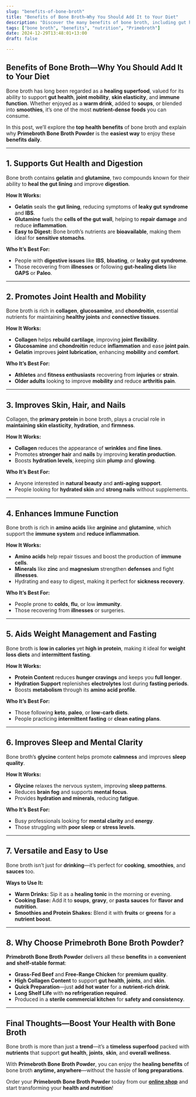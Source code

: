 ```yaml
---
slug: "benefits-of-bone-broth"
title: "Benefits of Bone Broth—Why You Should Add It to Your Diet"
description: "Discover the many benefits of bone broth, including gut health, joint support, and skin nourishment. Learn why Primebroth Bone Broth Powder is the perfect option for busy lifestyles."
tags: ["bone broth", "benefits", "nutrition", "Primebroth"]
date: 2024-12-29T13:48:01+13:00
draft: false

---
```


## Benefits of Bone Broth—Why You Should Add It to Your Diet  
Bone broth has long been regarded as a **healing superfood**, valued for its ability to support **gut health**, **joint mobility**, **skin elasticity**, and **immune function**. Whether enjoyed as a **warm drink**, added to **soups**, or blended into **smoothies**, it’s one of the most **nutrient-dense foods** you can consume.  

In this post, we’ll explore the **top health benefits** of bone broth and explain why **Primebroth Bone Broth Powder** is the **easiest way** to enjoy these **benefits daily**.  

---

## **1. Supports Gut Health and Digestion**  
Bone broth contains **gelatin** and **glutamine**, two compounds known for their ability to **heal the gut lining** and improve **digestion**.  

**How It Works:**  
- **Gelatin** seals the **gut lining**, reducing symptoms of **leaky gut syndrome** and **IBS**.  
- **Glutamine** fuels the **cells of the gut wall**, helping to **repair damage** and reduce **inflammation**.  
- **Easy to Digest:** Bone broth’s nutrients are **bioavailable**, making them ideal for **sensitive stomachs**.  

**Who It’s Best For:**  
- People with **digestive issues** like **IBS**, **bloating**, or **leaky gut syndrome**.  
- Those recovering from **illnesses** or following **gut-healing diets** like **GAPS** or **Paleo**.  

---

## **2. Promotes Joint Health and Mobility**  
Bone broth is rich in **collagen**, **glucosamine**, and **chondroitin**, essential nutrients for maintaining **healthy joints** and **connective tissues**.  

**How It Works:**  
- **Collagen** helps **rebuild cartilage**, improving **joint flexibility**.  
- **Glucosamine** and **chondroitin** reduce **inflammation** and ease **joint pain**.  
- **Gelatin** improves **joint lubrication**, enhancing **mobility** and **comfort**.  

**Who It’s Best For:**  
- **Athletes** and **fitness enthusiasts** recovering from **injuries** or **strain**.  
- **Older adults** looking to improve **mobility** and reduce **arthritis pain**.  

---

## **3. Improves Skin, Hair, and Nails**  
Collagen, the **primary protein** in bone broth, plays a crucial role in **maintaining skin elasticity**, **hydration**, and **firmness**.  

**How It Works:**  
- **Collagen** reduces the appearance of **wrinkles** and **fine lines**.  
- Promotes **stronger hair** and **nails** by improving **keratin production**.  
- Boosts **hydration levels**, keeping skin **plump** and **glowing**.  

**Who It’s Best For:**  
- Anyone interested in **natural beauty** and **anti-aging support**.  
- People looking for **hydrated skin** and **strong nails** without supplements.  

---

## **4. Enhances Immune Function**  
Bone broth is rich in **amino acids** like **arginine** and **glutamine**, which support the **immune system** and **reduce inflammation**.  

**How It Works:**  
- **Amino acids** help repair tissues and boost the production of **immune cells**.  
- **Minerals** like **zinc** and **magnesium** strengthen **defenses** and fight **illnesses**.  
- Hydrating and easy to digest, making it perfect for **sickness recovery**.  

**Who It’s Best For:**  
- People prone to **colds**, **flu**, or low **immunity**.  
- Those recovering from **illnesses** or surgeries.  

---

## **5. Aids Weight Management and Fasting**  
Bone broth is **low in calories** yet **high in protein**, making it ideal for **weight loss diets** and **intermittent fasting**.  

**How It Works:**  
- **Protein Content** reduces **hunger cravings** and keeps you **full longer**.  
- **Hydration Support** replenishes **electrolytes** lost during **fasting periods**.  
- Boosts **metabolism** through its **amino acid profile**.  

**Who It’s Best For:**  
- Those following **keto**, **paleo**, or **low-carb diets**.  
- People practicing **intermittent fasting** or **clean eating plans**.  

---

## **6. Improves Sleep and Mental Clarity**  
Bone broth’s **glycine** content helps promote **calmness** and improves **sleep quality**.  

**How It Works:**  
- **Glycine** relaxes the nervous system, improving **sleep patterns**.  
- Reduces **brain fog** and supports **mental focus**.  
- Provides **hydration and minerals**, reducing **fatigue**.  

**Who It’s Best For:**  
- Busy professionals looking for **mental clarity** and **energy**.  
- Those struggling with **poor sleep** or **stress levels**.  

---

## **7. Versatile and Easy to Use**  
Bone broth isn’t just for **drinking**—it’s perfect for **cooking**, **smoothies**, and **sauces** too.  

**Ways to Use It:**  
- **Warm Drinks:** Sip it as a **healing tonic** in the morning or evening.  
- **Cooking Base:** Add it to **soups**, **gravy**, or **pasta sauces** for **flavor and nutrition**.  
- **Smoothies and Protein Shakes:** Blend it with **fruits** or **greens** for a **nutrient boost**.  

---

## **8. Why Choose Primebroth Bone Broth Powder?**  
**Primebroth Bone Broth Powder** delivers all these **benefits** in a **convenient and shelf-stable format**:  
- **Grass-Fed Beef** and **Free-Range Chicken** for **premium quality**.  
- **High Collagen Content** to support **gut health**, **joints**, and **skin**.  
- **Quick Preparation**—just **add hot water** for a **nutrient-rich drink**.  
- **Long Shelf Life** with **no refrigeration required**.  
- Produced in a **sterile commercial kitchen** for **safety and consistency**.  

---

## **Final Thoughts—Boost Your Health with Bone Broth**  
Bone broth is more than just a **trend**—it’s a **timeless superfood** packed with **nutrients** that support **gut health**, **joints**, **skin**, and **overall wellness**.  

With **Primebroth Bone Broth Powder**, you can enjoy the **healing benefits** of bone broth **anytime, anywhere**—without the hassle of **long preparations**.  

Order your **Primebroth Bone Broth Powder** today from our **[online shop](/shop)** and start transforming your **health and nutrition**!  
